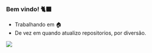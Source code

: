 ### Bem vindo! 🐈‍⬛

- Trabalhando em 🏠
- De vez em quando atualizo repositorios, por diversão.

<img src="https://cdn.jsdelivr.net/gh/devicons/devicon/icons/adonisjs/adonisjs-original.svg"/>
